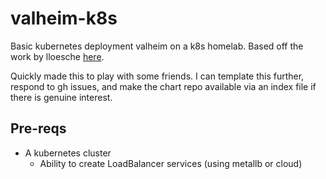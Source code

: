 # valheim-k8s

Basic kubernetes deployment valheim on a k8s homelab. Based off the work by lloesche [here](https://github.com/lloesche/valheim-server-docker). 

Quickly made this to play with some friends. I can template this further, respond to gh issues, and make the chart repo available via an index file if there is genuine interest. 

## Pre-reqs

* A kubernetes cluster 
  * Ability to create LoadBalancer services (using metallb or cloud)
